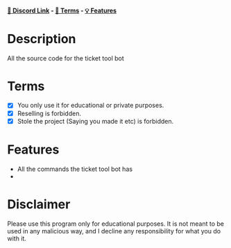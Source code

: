 #### [🔗 Discord Link](https://discord.gg/zzugRm6Sbk) - [📖 Terms](https://github.com/Dev-Golem/ticket-tool#terms) - [💡 Features](https://github.com/Dev-Golem/ticket-tool#Features)

# Description
All the source code for the ticket tool bot

# Terms
- [x] You only use it for educational or private purposes.
- [x] Reselling is forbidden.
- [x] Stole the project (Saying you made it etc) is forbidden.

# Features
- All the commands the ticket tool bot has
- 
# Disclaimer
Please use this program only for educational purposes.
It is not meant to be used in any malicious way, and I decline any responsibility for what you do with it.
